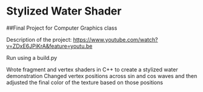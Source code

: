 # Stylized Water Shader
##Final Project for Computer Graphics class

Description of the project:
https://www.youtube.com/watch?v=ZDxE6JPiKrA&feature=youtu.be 

Run using a build.py

Wrote fragment and vertex shaders in C++ to create a stylized water demonstration
Changed vertex positions across sin and cos waves and then adjusted the final color of the texture based on those positions
